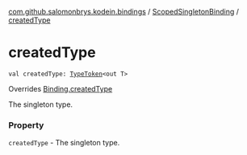 [com.github.salomonbrys.kodein.bindings](../index.md) / [ScopedSingletonBinding](index.md) / [createdType](.)

# createdType

`val createdType: `[`TypeToken`](../../com.github.salomonbrys.kodein/-type-token/index.md)`<out T>`

Overrides [Binding.createdType](../-binding/created-type.md)

The singleton type.

### Property

`createdType` - The singleton type.
